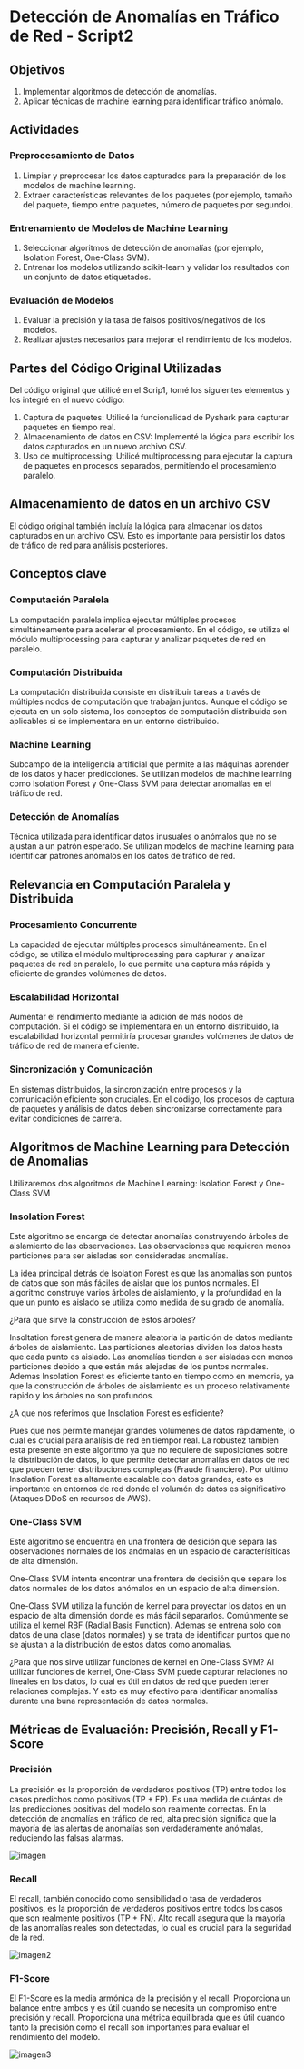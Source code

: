 # Detección de Anomalías en Tráfico de Red - Script2

## Objetivos

1. Implementar algoritmos de detección de anomalías.
2. Aplicar técnicas de machine learning para identificar tráfico anómalo.

## Actividades

### Preprocesamiento de Datos

1. Limpiar y preprocesar los datos capturados para la preparación de los modelos de machine learning.
2. Extraer características relevantes de los paquetes (por ejemplo, tamaño del paquete, tiempo entre paquetes, número de paquetes por segundo).

### Entrenamiento de Modelos de Machine Learning

1. Seleccionar algoritmos de detección de anomalías (por ejemplo, Isolation Forest, One-Class SVM).
2. Entrenar los modelos utilizando scikit-learn y validar los resultados con un conjunto de datos etiquetados.

### Evaluación de Modelos

1. Evaluar la precisión y la tasa de falsos positivos/negativos de los modelos.
2. Realizar ajustes necesarios para mejorar el rendimiento de los modelos.

## Partes del Código Original Utilizadas
Del código original que utilicé en el Scrip1, tomé los siguientes elementos y los integré en el nuevo código:
1. Captura de paquetes: Utilicé la funcionalidad de Pyshark para capturar paquetes en tiempo real.
2. Almacenamiento de datos en CSV: Implementé la lógica para escribir los datos capturados en un nuevo archivo CSV.
3. Uso de multiprocessing: Utilicé multiprocessing para ejecutar la captura de paquetes en procesos separados, permitiendo el procesamiento paralelo.

## Almacenamiento de datos en un archivo CSV
El código original también incluía la lógica para almacenar los datos capturados en un archivo CSV. Esto es importante para persistir los datos de tráfico de red para análisis posteriores.

## Conceptos clave

### Computación Paralela
La computación paralela implica ejecutar múltiples procesos simultáneamente para acelerar el procesamiento. En el código, se utiliza el módulo multiprocessing para capturar y analizar paquetes de red en paralelo.

### Computación Distribuida
La computación distribuida consiste en distribuir tareas a través de múltiples nodos de computación que trabajan juntos. Aunque el código se ejecuta en un solo sistema, los conceptos de computación distribuida son aplicables si se implementara en un entorno distribuido.

### Machine Learning
Subcampo de la inteligencia artificial que permite a las máquinas aprender de los datos y hacer predicciones. Se utilizan modelos de machine learning como Isolation Forest y One-Class SVM para detectar anomalías en el tráfico de red.

### Detección de Anomalías
Técnica utilizada para identificar datos inusuales o anómalos que no se ajustan a un patrón esperado. Se utilizan modelos de machine learning para identificar patrones anómalos en los datos de tráfico de red.

## Relevancia en Computación Paralela y Distribuida

### Procesamiento Concurrente
La capacidad de ejecutar múltiples procesos simultáneamente. En el código, se utiliza el módulo multiprocessing para capturar y analizar paquetes de red en paralelo, lo que permite una captura más rápida y eficiente de grandes volúmenes de datos.

### Escalabilidad Horizontal
Aumentar el rendimiento mediante la adición de más nodos de computación. Si el código se implementara en un entorno distribuido, la escalabilidad horizontal permitiría procesar grandes volúmenes de datos de tráfico de red de manera eficiente.

### Sincronización y Comunicación
En sistemas distribuidos, la sincronización entre procesos y la comunicación eficiente son cruciales. En el código, los procesos de captura de paquetes y análisis de datos deben sincronizarse correctamente para evitar condiciones de carrera.

## Algoritmos de Machine Learning para Detección de Anomalías
Utilizaremos dos algoritmos de Machine Learning: Isolation Forest y One-Class SVM

### Insolation Forest
Este algoritmo se encarga de detectar anomalías construyendo árboles de aislamiento de las observaciones. Las observaciones que requieren menos particiones para ser aisladas son consideradas anomalías.

La idea principal detrás de Isolation Forest es que las anomalías son puntos de datos que son más fáciles de aislar que los puntos normales. El algoritmo construye varios árboles de aislamiento, y la profundidad en la que un punto es aislado se utiliza como medida de su grado de anomalía.

¿Para que sirve la construcción de estos árboles?

Insoltation forest genera de manera aleatoria la partición de datos mediante árboles de aislamiento. Las particiones aleatorias dividen los datos hasta que cada punto es aislado. Las anomalías tienden a ser aisladas con menos particiones debido a que están más alejadas de los puntos normales. Ademas Insolation Forest es eficiente tanto en tiempo como en memoria, ya que la construcción de árboles de aislamiento es un proceso relativamente rápido y los árboles no son profundos. 

¿A que nos referimos que Insolation Forest es esficiente?

Pues que nos permite manejar grandes volúmenes de datos rápidamente, lo cual es crucial para analísis de red en tiempor real. La robustez tambien esta presente en este algoritmo ya que no requiere de suposiciones sobre la distribución de datos, lo que permite detectar anomalías en datos de red que pueden tener distribuciones complejas (Fraude financiero). Por ultimo Insolation Forest es altamente escalable con datos grandes, esto es importante en entornos de red donde el volumén de datos es significativo (Ataques DDoS en recursos de AWS).

### One-Class SVM
Este algoritmo se encuentra en una frontera de desición que separa las observaciones normales de los anómalas en un espacio de caracterísiticas de alta dimensión.

One-Class SVM intenta encontrar una frontera de decisión que separe los datos normales de los datos anómalos en un espacio de alta dimensión.

One-Class SVM utiliza la función de kernel para proyectar los datos en un espacio de alta dimensión donde es más fácil separarlos. Comúnmente se utiliza el kernel RBF (Radial Basis Function). Ademas se entrena solo con datos de una clase (datos normales) y se trata de identificar puntos que no se ajustan a la distribución de estos datos como anomalías.

¿Para que nos sirve utilizar funciones de kernel en One-Class SVM?
Al utilizar funciones de kernel, One-Class SVM puede capturar relaciones no lineales en los datos, lo cual es útil en datos de red que pueden tener relaciones complejas. Y esto es muy efectivo para identificar anomalías durante una buna representación de datos normales.

## Métricas de Evaluación: Precisión, Recall y F1-Score

### Precisión 
La precisión es la proporción de verdaderos positivos (TP) entre todos los casos predichos como positivos (TP + FP). Es una medida de cuántas de las predicciones positivas del modelo son realmente correctas. En la detección de anomalías en tráfico de red, alta precisión significa que la mayoría de las alertas de anomalías son verdaderamente anómalas, reduciendo las falsas alarmas.

![imagen](https://github.com/anttox/Proyecto-CPD/assets/118635410/b40ba241-763d-4700-8414-160ca6303ea2)

### Recall
El recall, también conocido como sensibilidad o tasa de verdaderos positivos, es la proporción de verdaderos positivos entre todos los casos que son realmente positivos (TP + FN). Alto recall asegura que la mayoría de las anomalías reales son detectadas, lo cual es crucial para la seguridad de la red.

![imagen2](https://github.com/anttox/Proyecto-CPD/assets/118635410/410c8c25-7732-4aaf-a038-88e4e459df4a)

### F1-Score
El F1-Score es la media armónica de la precisión y el recall. Proporciona un balance entre ambos y es útil cuando se necesita un compromiso entre precisión y recall. Proporciona una métrica equilibrada que es útil cuando tanto la precisión como el recall son importantes para evaluar el rendimiento del modelo.

![imagen3](https://github.com/anttox/Proyecto-CPD/assets/118635410/2c3ad6e8-2dea-4721-878a-f82d8b4f4cd2)









